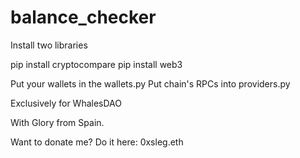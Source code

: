 # balance_checker

Install two libraries

pip install cryptocompare
pip install web3

Put your wallets in the wallets.py
Put chain's RPCs into providers.py

Exclusively for WhalesDAO

With Glory from Spain.

Want to donate me? Do it here: 0xsleg.eth
